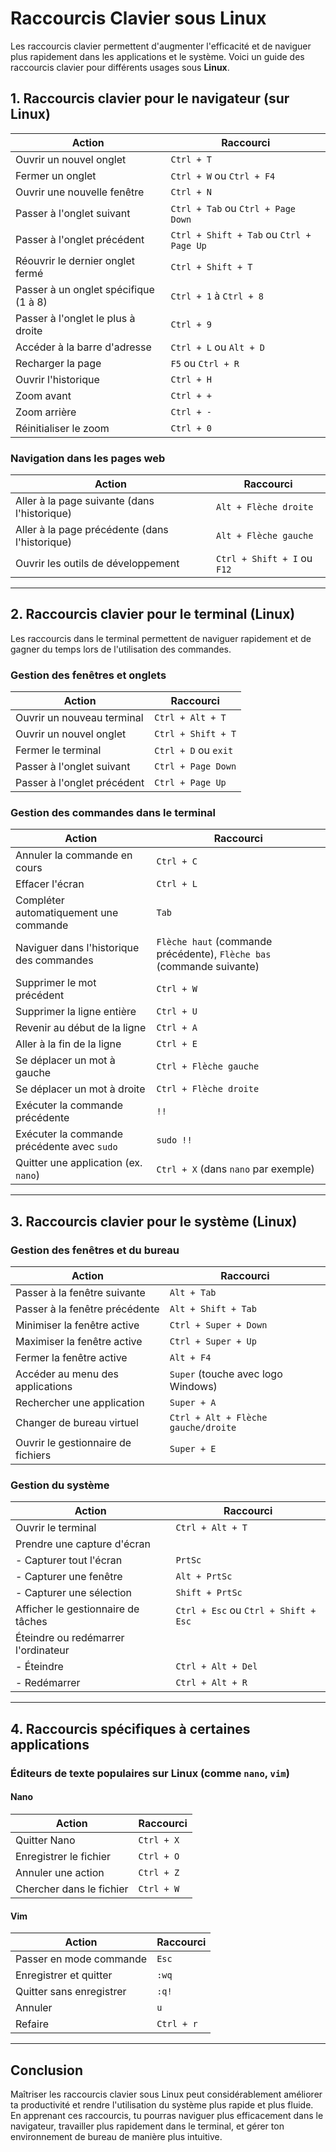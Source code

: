 # Raccourcis Clavier sous Linux

Les raccourcis clavier permettent d'augmenter l'efficacité et de naviguer plus rapidement dans les applications et le système. Voici un guide des raccourcis clavier pour différents usages sous **Linux**.

## 1. Raccourcis clavier pour le navigateur (sur Linux)

| **Action**                               | **Raccourci**             |
|------------------------------------------|---------------------------|
| Ouvrir un nouvel onglet                  | `Ctrl + T`                |
| Fermer un onglet                         | `Ctrl + W` ou `Ctrl + F4` |
| Ouvrir une nouvelle fenêtre              | `Ctrl + N`                |
| Passer à l'onglet suivant               | `Ctrl + Tab` ou `Ctrl + Page Down` |
| Passer à l'onglet précédent             | `Ctrl + Shift + Tab` ou `Ctrl + Page Up` |
| Réouvrir le dernier onglet fermé        | `Ctrl + Shift + T`        |
| Passer à un onglet spécifique (1 à 8)    | `Ctrl + 1` à `Ctrl + 8`   |
| Passer à l'onglet le plus à droite      | `Ctrl + 9`                |
| Accéder à la barre d'adresse            | `Ctrl + L` ou `Alt + D`   |
| Recharger la page                       | `F5` ou `Ctrl + R`        |
| Ouvrir l'historique                     | `Ctrl + H`                |
| Zoom avant                               | `Ctrl + +`                |
| Zoom arrière                             | `Ctrl + -`                |
| Réinitialiser le zoom                   | `Ctrl + 0`                |

### Navigation dans les pages web

| **Action**                                 | **Raccourci**             |
|--------------------------------------------|---------------------------|
| Aller à la page suivante (dans l'historique) | `Alt + Flèche droite`     |
| Aller à la page précédente (dans l'historique) | `Alt + Flèche gauche`    |
| Ouvrir les outils de développement        | `Ctrl + Shift + I` ou `F12` |

---

## 2. Raccourcis clavier pour le terminal (Linux)

Les raccourcis dans le terminal permettent de naviguer rapidement et de gagner du temps lors de l'utilisation des commandes.

### Gestion des fenêtres et onglets

| **Action**                               | **Raccourci**             |
|------------------------------------------|---------------------------|
| Ouvrir un nouveau terminal               | `Ctrl + Alt + T`          |
| Ouvrir un nouvel onglet                  | `Ctrl + Shift + T`        |
| Fermer le terminal                       | `Ctrl + D` ou `exit`      |
| Passer à l'onglet suivant               | `Ctrl + Page Down`        |
| Passer à l'onglet précédent             | `Ctrl + Page Up`          |

### Gestion des commandes dans le terminal

| **Action**                                | **Raccourci**             |
|-------------------------------------------|---------------------------|
| Annuler la commande en cours             | `Ctrl + C`                |
| Effacer l'écran                          | `Ctrl + L`                |
| Compléter automatiquement une commande   | `Tab`                     |
| Naviguer dans l'historique des commandes | `Flèche haut` (commande précédente), `Flèche bas` (commande suivante) |
| Supprimer le mot précédent               | `Ctrl + W`                |
| Supprimer la ligne entière               | `Ctrl + U`                |
| Revenir au début de la ligne             | `Ctrl + A`                |
| Aller à la fin de la ligne               | `Ctrl + E`                |
| Se déplacer un mot à gauche              | `Ctrl + Flèche gauche`    |
| Se déplacer un mot à droite              | `Ctrl + Flèche droite`    |
| Exécuter la commande précédente          | `!!`                      |
| Exécuter la commande précédente avec `sudo` | `sudo !!`               |
| Quitter une application (ex. `nano`)     | `Ctrl + X` (dans `nano` par exemple) |

---

## 3. Raccourcis clavier pour le système (Linux)

### Gestion des fenêtres et du bureau

| **Action**                               | **Raccourci**             |
|------------------------------------------|---------------------------|
| Passer à la fenêtre suivante             | `Alt + Tab`               |
| Passer à la fenêtre précédente           | `Alt + Shift + Tab`       |
| Minimiser la fenêtre active              | `Ctrl + Super + Down`     |
| Maximiser la fenêtre active              | `Ctrl + Super + Up`       |
| Fermer la fenêtre active                 | `Alt + F4`                |
| Accéder au menu des applications         | `Super` (touche avec logo Windows) |
| Rechercher une application               | `Super + A`               |
| Changer de bureau virtuel               | `Ctrl + Alt + Flèche gauche/droite` |
| Ouvrir le gestionnaire de fichiers       | `Super + E`               |

### Gestion du système

| **Action**                               | **Raccourci**             |
|------------------------------------------|---------------------------|
| Ouvrir le terminal                       | `Ctrl + Alt + T`          |
| Prendre une capture d'écran             |                           |
| - Capturer tout l'écran                  | `PrtSc`                   |
| - Capturer une fenêtre                   | `Alt + PrtSc`             |
| - Capturer une sélection                 | `Shift + PrtSc`           |
| Afficher le gestionnaire de tâches       | `Ctrl + Esc` ou `Ctrl + Shift + Esc` |
| Éteindre ou redémarrer l'ordinateur      |                           |
| - Éteindre                               | `Ctrl + Alt + Del`        |
| - Redémarrer                             | `Ctrl + Alt + R`          |

---

## 4. Raccourcis spécifiques à certaines applications

### Éditeurs de texte populaires sur Linux (comme `nano`, `vim`)

#### **Nano**

| **Action**                               | **Raccourci**             |
|------------------------------------------|---------------------------|
| Quitter Nano                             | `Ctrl + X`                |
| Enregistrer le fichier                   | `Ctrl + O`                |
| Annuler une action                       | `Ctrl + Z`                |
| Chercher dans le fichier                 | `Ctrl + W`                |

#### **Vim**

| **Action**                               | **Raccourci**             |
|------------------------------------------|---------------------------|
| Passer en mode commande                  | `Esc`                     |
| Enregistrer et quitter                   | `:wq`                     |
| Quitter sans enregistrer                 | `:q!`                     |
| Annuler                                 | `u`                       |
| Refaire                                  | `Ctrl + r`                |

---

## Conclusion

Maîtriser les raccourcis clavier sous Linux peut considérablement améliorer ta productivité et rendre l'utilisation du système plus rapide et plus fluide. En apprenant ces raccourcis, tu pourras naviguer plus efficacement dans le navigateur, travailler plus rapidement dans le terminal, et gérer ton environnement de bureau de manière plus intuitive.
